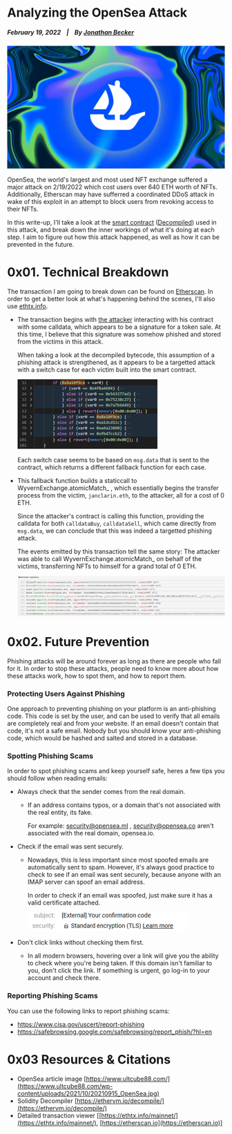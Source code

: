 # Analyzing the OpenSea Attack

  ##### February 19, 2022&nbsp;&nbsp;&nbsp;&nbsp;|&nbsp;&nbsp;&nbsp;&nbsp;By [Jonathan Becker](https://jbecker.dev)
  
  ![Insurance on EVM](https://raw.githubusercontent.com/Jon-Becker/research/main/papers/.opensea-attack/preview.png?fw)

  OpenSea, the world's largest and most used NFT exchange suffered a major attack on 2/19/2022 which cost users over 640 ETH worth of NFTs. Additionally, Etherscan may have sufferred a coordinated DDoS attack in wake of this exploit in an attempt to block users from revoking access to their NFTs.

  In this write-up, I'll take a look at the <a href="https://etherscan.io/address/0xa2c0946aD444DCCf990394C5cBe019a858A945bD">smart contract</a> (<a href="https://ethervm.io/decompile/0xa2c0946aD444DCCf990394C5cBe019a858A945bD">Decompiled</a>) used in this attack, and break down the inner workings of what it's doing at each step. I aim to figure out how this attack happened, as well as how it can be prevented in the future.

  # 0x01. Technical Breakdown

  The transaction I am going to break down can be found on <a href="https://etherscan.io/tx/0x12906e3623d1c211ac4af750b1987ae61671c5e61fcc01dbf8bdcb1513e13d5a">Etherscan</a>. In order to get a better look at what's happening behind the scenes, I'll also use <a href="https://ethtx.info/mainnet/0x12906e3623d1c211ac4af750b1987ae61671c5e61fcc01dbf8bdcb1513e13d5a/">ethtx.info</a>.

  - The transaction begins with <a href="https://etherscan.io/address/0x3e0defb880cd8e163bad68abe66437f99a7a8a74">the attacker</a> interacting with his contract with some calldata, which appears to be a signature for a token sale. At this time, I believe that this signature was somehow phished and stored from the victims in this attack. 

    When taking a look at the decompiled bytecode, this assumption of a phishing attack is strengthened, as it appears to be a targetted attack with a switch case for each victim built into the smart contract.

     ![Switch Cases](https://raw.githubusercontent.com/Jon-Becker/research/main/papers/.opensea-attack/1.png)

     Each switch case seems to be based on ``msg.data`` that is sent to the contract, which returns a different fallback function for each case.

  - This fallback function builds a staticcall to WyvernExchange.atomicMatch_ , which essentially begins the transfer process from the victim, ``janclarin.eth``, to the attacker, all for a cost of 0 ETH. 

    Since the attacker's contract is calling this function, providing the calldata for both ``calldataBuy``, ``calldataSell``, which came directly from ``msg.data``, we can conclude that this was indeed a targetted phishing attack.

    The events emitted by this transaction tell the same story: The attacker was able to call WyvernExchange.atomicMatch_ on behalf of the victims, transferring NFTs to himself for a grand total of 0 ETH.

    ![Events Emitted](https://raw.githubusercontent.com/Jon-Becker/research/main/papers/.opensea-attack/2.png?fw)

  # 0x02. Future Prevention

  Phishing attacks will be around forever as long as there are people who fall for it. In order to stop these attacks, people need to know more about how these attacks work, how to spot them, and how to report them.

  ### Protecting Users Against Phishing

  One approach to preventing phishing on your platform is an anti-phishing code. This code is set by the user, and can be used to verify that all emails are completely real and from your website. If an email doesn't contain that code, it's not a safe email. Nobody but you should know your anti-phishing code, which would be hashed and salted and stored in a database.

  ### Spotting Phishing Scams

  In order to spot phishing scams and keep yourself safe, heres a few tips you should follow when reading emails:

  - Always check that the sender comes from the real domain.
    - If an address contains typos, or a domain that's not associated with the real entity, its fake.

      For example: security@opensea.ml , security@opensea.co aren't associated with the real domain, opensea.io.

  - Check if the email was sent securely.
    - Nowadays, this is less important since most spoofed emails are automatically sent to spam. However, it's always good practice to check to see if an email was sent securely, because anyone with an IMAP server can spoof an email address.

      In order to check if an email was spoofed, just make sure it has a valid certificate attached.

      ![TLS](https://raw.githubusercontent.com/Jon-Becker/research/main/papers/.opensea-attack/3.png)
  
  - Don't click links without checking them first.
    - In all modern browsers, hovering over a link will give you the ability to check where you're being taken. If this domain isn't familiar to you, don't click the link. If something is urgent, go log-in to your account and check there.

  ### Reporting Phishing Scams

  You can use the following links to report phishing scams:

  - https://www.cisa.gov/uscert/report-phishing
  - https://safebrowsing.google.com/safebrowsing/report_phish/?hl=en

  # 0x03 Resources & Citations

  - OpenSea article image [https://www.ultcube88.com/](https://www.ultcube88.com/wp-content/uploads/2021/10/20210915_OpenSea.jpg)
  - Solidity Decompiler [https://ethervm.io/decompile/](https://ethervm.io/decompile/)
  - Detailed transaction viewer [[https://ethtx.info/mainnet/](https://ethtx.info/mainnet/), [https://etherscan.io](https://etherscan.io)]